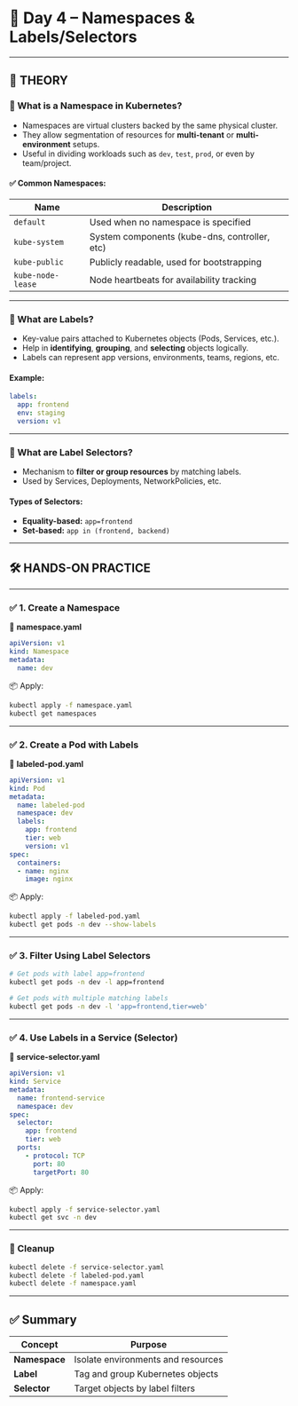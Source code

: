 
# 📘 Day 4 – **Namespaces & Labels/Selectors**

---

## 🧠 THEORY

### 🔷 What is a **Namespace** in Kubernetes?

* Namespaces are virtual clusters backed by the same physical cluster.
* They allow segmentation of resources for **multi-tenant** or **multi-environment** setups.
* Useful in dividing workloads such as `dev`, `test`, `prod`, or even by team/project.

#### ✅ Common Namespaces:

| Name              | Description                                   |
| ----------------- | --------------------------------------------- |
| `default`         | Used when no namespace is specified           |
| `kube-system`     | System components (kube-dns, controller, etc) |
| `kube-public`     | Publicly readable, used for bootstrapping     |
| `kube-node-lease` | Node heartbeats for availability tracking     |

---

### 🔶 What are **Labels**?

* Key-value pairs attached to Kubernetes objects (Pods, Services, etc.).
* Help in **identifying**, **grouping**, and **selecting** objects logically.
* Labels can represent app versions, environments, teams, regions, etc.

#### Example:

```yaml
labels:
  app: frontend
  env: staging
  version: v1
```

---

### 🔶 What are **Label Selectors**?

* Mechanism to **filter or group resources** by matching labels.
* Used by Services, Deployments, NetworkPolicies, etc.

#### Types of Selectors:

* **Equality-based:** `app=frontend`
* **Set-based:** `app in (frontend, backend)`

---

## 🛠 HANDS-ON PRACTICE

---

### ✅ 1. Create a Namespace

📄 **namespace.yaml**

```yaml
apiVersion: v1
kind: Namespace
metadata:
  name: dev
```

📦 Apply:

```bash
kubectl apply -f namespace.yaml
kubectl get namespaces
```

---

### ✅ 2. Create a Pod with Labels

📄 **labeled-pod.yaml**

```yaml
apiVersion: v1
kind: Pod
metadata:
  name: labeled-pod
  namespace: dev
  labels:
    app: frontend
    tier: web
    version: v1
spec:
  containers:
  - name: nginx
    image: nginx
```

📦 Apply:

```bash
kubectl apply -f labeled-pod.yaml
kubectl get pods -n dev --show-labels
```

---

### ✅ 3. Filter Using Label Selectors

```bash
# Get pods with label app=frontend
kubectl get pods -n dev -l app=frontend

# Get pods with multiple matching labels
kubectl get pods -n dev -l 'app=frontend,tier=web'
```

---

### ✅ 4. Use Labels in a Service (Selector)

📄 **service-selector.yaml**

```yaml
apiVersion: v1
kind: Service
metadata:
  name: frontend-service
  namespace: dev
spec:
  selector:
    app: frontend
    tier: web
  ports:
    - protocol: TCP
      port: 80
      targetPort: 80
```

📦 Apply:

```bash
kubectl apply -f service-selector.yaml
kubectl get svc -n dev
```

---

### 🧹 Cleanup

```bash
kubectl delete -f service-selector.yaml
kubectl delete -f labeled-pod.yaml
kubectl delete -f namespace.yaml
```

---

## ✅ Summary

| Concept       | Purpose                            |
| ------------- | ---------------------------------- |
| **Namespace** | Isolate environments and resources |
| **Label**     | Tag and group Kubernetes objects   |
| **Selector**  | Target objects by label filters    |


